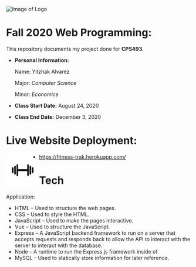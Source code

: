 ![Image of Logo](https://www.newpaltz.edu/media/identity/logos/newpaltzlogo.jpg)

# Fall 2020 Web Programming: 

This repository documents my project done for **CPS493**.
- **Personal Information:**

    Name: Yitzhak Alvarez

    Major: *Computer Science*
    
    Minor: *Economics*
- **Class Start Date:** August 24, 2020
- **Class End Date:** December 3, 2020

# Live Website Deployment: 
<a href="https://fitness-trak.herokuapp.com/"><img align="left" width="90" height="90" src="./client/src/assets/weight.jpg"></a>
- https://fitness-trak.herokuapp.com/

# Tech
Application:
- HTML – Used to structure the web pages.
-	CSS – Used to style the HTML.
-	JavaScript – Used to make the pages interactive.
-	Vue – Used to structure the JavaScript.
-	Express – A JavaScript backend framework to run on a server that accepts requests and responds back to allow the API to interact with the server to interact with the database.
-	Node – A runtime to run the Express.js framework inside of.
-	MySQL – Used to statically store information for later reference.
